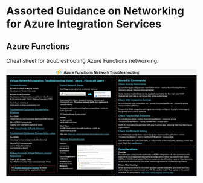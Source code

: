 # Assorted Guidance on Networking for Azure Integration Services

## Azure Functions

Cheat sheet for troubleshooting Azure Functions networking. 

![Azure Functions Network Troubleshooting Cheat Sheet](/FunctionsNetworkTroubleshooting.jpg)

